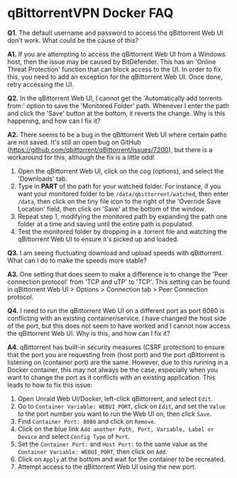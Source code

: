 # **qBittorrentVPN Docker FAQ**

**Q1.** The default username and password to access the qBittorrent Web UI don't work. What could be the cause of this?

**A1.** If you are attempting to access the qBittorrent Web UI from a Windows host, then the issue may be caused by BitDefender. This has an 'Online Threat Protection' function that can block access to the UI. In order to fix this, you need to add an exception for the qBittorrent Web UI. Once done, retry accessing the UI.

**Q2.** In the qBittorrent Web UI, I cannot get the 'Automatically add torrents from:' option to save the 'Monitored Folder' path. Whenever I enter the path and click the 'Save' button at the bottom, it reverts the change. Why is this happening, and how can I fix it?

**A2.** There seems to be a bug in the qBittorrent Web UI where certain paths are not saved. It's still an open bug on GitHub (https://github.com/qbittorrent/qBittorrent/issues/7200), but there is a workaround for this, although the fix is a little odd!

1. Open the qBittorrent Web UI, click on the cog (options), and select the 'Downloads' tab.
2. Type in **PART** of the path for your watched folder. For instance, if you want your monitored folder to be `/data/qbittorrent/watched`, then enter `/data`, then click on the tiny file icon to the right of the 'Override Save Location' field, then click on 'Save' at the bottom of the window.
3. Repeat step 1, modifying the monitored path by expanding the path one folder at a time and saving until the entire path is populated.
4. Test the monitored folder by dropping in a .torrent file and watching the qBittorrent Web UI to ensure it's picked up and loaded.

**Q3.** I am seeing fluctuating download and upload speeds with qBittorrent. What can I do to make the speeds more stable?

**A3.** One setting that does seem to make a difference is to change the 'Peer connection protocol' from 'TCP and uTP' to 'TCP'. This setting can be found in qBittorrent Web UI > Options > Connection tab > Peer Connection protocol.

**Q4.** I need to run the qBittorrent Web UI on a different port as port 8080 is conflicting with an existing container/service. I have changed the host side of the port, but this does not seem to have worked and I cannot now access the qBittorrent Web UI. Why is this, and how can I fix it?

**A4.** qBittorrent has built-in security measures (CSRF protection) to ensure that the port you are requesting from (host port) and the port qBittorrent is listening on (container port) are the same. However, due to this running in a Docker container, this may not always be the case, especially when you want to change the port as it conflicts with an existing application. This leads to how to fix this issue:

1. Open Unraid Web UI/Docker, left-click qBittorrent, and select `Edit`.
2. Go to `Container Variable: WEBUI_PORT`, click on `Edit`, and set the `Value` to the port number you want to run the Web UI on, then click `Save`.
3. Find `Container Port: 8080` and click on `Remove`.
4. Click on the blue link `Add another Path, Port, Variable, Label or Device` and select `Config Type` of `Port`.
5. Set the `Container Port:` and `Host Port:` to the same value as the `Container Variable: WEBUI_PORT`, then click on `Add`.
6. Click on `Apply` at the bottom and wait for the container to be recreated.
7. Attempt access to the qBittorrent Web UI using the new port.